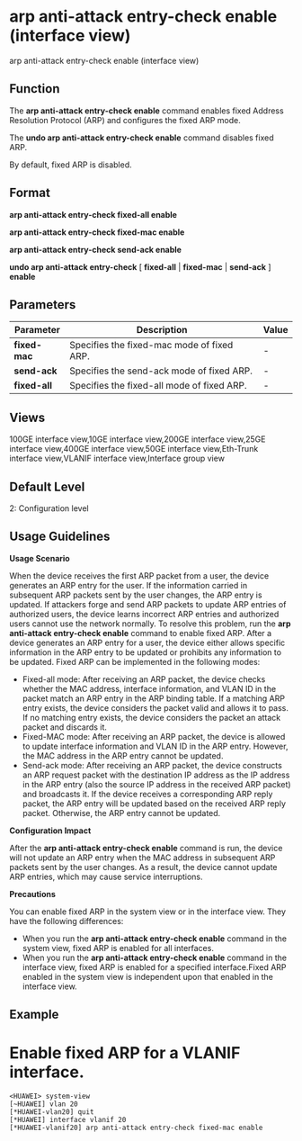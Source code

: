 arp anti-attack entry-check enable (interface view)
===================================================

arp anti-attack entry-check enable (interface view)

Function
--------



The **arp anti-attack entry-check enable** command enables fixed Address Resolution Protocol (ARP) and configures the fixed ARP mode.

The **undo arp anti-attack entry-check enable** command disables fixed ARP.



By default, fixed ARP is disabled.


Format
------

**arp anti-attack entry-check fixed-all enable**

**arp anti-attack entry-check fixed-mac enable**

**arp anti-attack entry-check send-ack enable**

**undo arp anti-attack entry-check** [ **fixed-all** | **fixed-mac** | **send-ack** ] **enable**


Parameters
----------

| Parameter | Description | Value |
| --- | --- | --- |
| **fixed-mac** | Specifies the fixed-mac mode of fixed ARP. | - |
| **send-ack** | Specifies the send-ack mode of fixed ARP. | - |
| **fixed-all** | Specifies the fixed-all mode of fixed ARP. | - |



Views
-----

100GE interface view,10GE interface view,200GE interface view,25GE interface view,400GE interface view,50GE interface view,Eth-Trunk interface view,VLANIF interface view,Interface group view


Default Level
-------------

2: Configuration level


Usage Guidelines
----------------

**Usage Scenario**

When the device receives the first ARP packet from a user, the device generates an ARP entry for the user. If the information carried in subsequent ARP packets sent by the user changes, the ARP entry is updated. If attackers forge and send ARP packets to update ARP entries of authorized users, the device learns incorrect ARP entries and authorized users cannot use the network normally. To resolve this problem, run the **arp anti-attack entry-check enable** command to enable fixed ARP. After a device generates an ARP entry for a user, the device either allows specific information in the ARP entry to be updated or prohibits any information to be updated. Fixed ARP can be implemented in the following modes:

* Fixed-all mode: After receiving an ARP packet, the device checks whether the MAC address, interface information, and VLAN ID in the packet match an ARP entry in the ARP binding table. If a matching ARP entry exists, the device considers the packet valid and allows it to pass. If no matching entry exists, the device considers the packet an attack packet and discards it.
* Fixed-MAC mode: After receiving an ARP packet, the device is allowed to update interface information and VLAN ID in the ARP entry. However, the MAC address in the ARP entry cannot be updated.
* Send-ack mode: After receiving an ARP packet, the device constructs an ARP request packet with the destination IP address as the IP address in the ARP entry (also the source IP address in the received ARP packet) and broadcasts it. If the device receives a corresponding ARP reply packet, the ARP entry will be updated based on the received ARP reply packet. Otherwise, the ARP entry cannot be updated.

**Configuration Impact**



After the **arp anti-attack entry-check enable** command is run, the device will not update an ARP entry when the MAC address in subsequent ARP packets sent by the user changes. As a result, the device cannot update ARP entries, which may cause service interruptions.



**Precautions**

You can enable fixed ARP in the system view or in the interface view. They have the following differences:

* When you run the **arp anti-attack entry-check enable** command in the system view, fixed ARP is enabled for all interfaces.
* When you run the **arp anti-attack entry-check enable** command in the interface view, fixed ARP is enabled for a specified interface.Fixed ARP enabled in the system view is independent upon that enabled in the interface view.


Example
-------

# Enable fixed ARP for a VLANIF interface.
```
<HUAWEI> system-view
[~HUAWEI] vlan 20
[*HUAWEI-vlan20] quit
[*HUAWEI] interface vlanif 20
[*HUAWEI-vlanif20] arp anti-attack entry-check fixed-mac enable

```